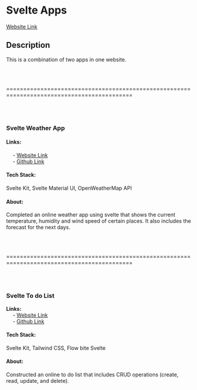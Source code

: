 # Svelte Apps

[Website Link](https://delosreyes-rolly.github.io/svelteapps/)

## Description
This is a combination of two apps in one website.

<br><br>

===========================================================================================

<br><br>

<h3><b>Svelte Weather App</b></h3>

<h4><b>Links:</b></h4>
&emsp; - <a href="https://delosreyes-rolly.github.io/svelteweatherapp/">Website Link</a><br>
&emsp; - <a href="https://github.com/DelosReyes-Rolly/svelteweatherapp">Github Link</a>

<h4><b>Tech Stack:</b></h4>   Svelte Kit, Svelte Material UI, OpenWeatherMap API<br>
<h4><b>About:</b></h4>   Completed an online weather app using svelte that shows the current temperature, humidity and wind speed of certain places. It also includes the forecast for the next days.<br>

<br><br>

===========================================================================================

<br><br>

<h3><b>Svelte To do List</b></h3>

<b>Links:</b><br>
&emsp; - <a href="https://delosreyes-rolly.github.io/sveltetodo/">Website Link</a><br>
&emsp; - <a href="https://github.com/DelosReyes-Rolly/sveltetodo">Github Link</a>

<h4><b>Tech Stack:</b></h4>   Svelte Kit, Tailwind CSS, Flow bite Svelte<br>
<h4><b>About:</b></h4>  Constructed an online to do list that includes CRUD operations (create, read, update, and delete).<br>
